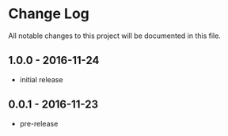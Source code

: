 # Change Log
All notable changes to this project will be documented in this file.

## 1.0.0 - 2016-11-24
- initial release

## 0.0.1 - 2016-11-23
- pre-release